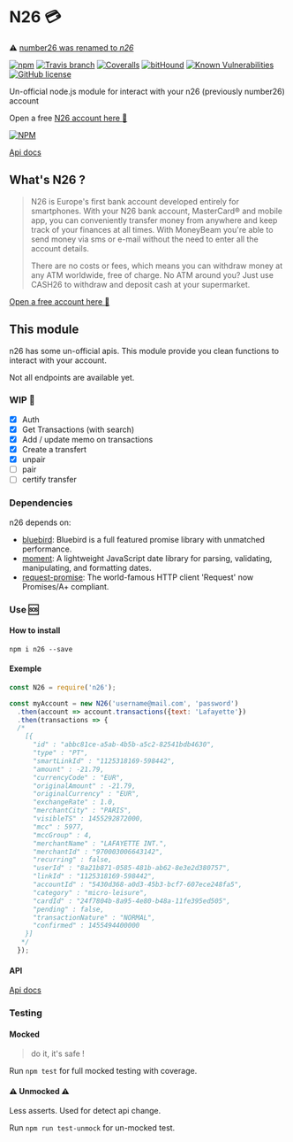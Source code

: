 # N26 :credit_card:

:warning: [number26 was renamed to *n26*](https://n26.com/number26-is-n26/)

[![npm](https://img.shields.io/npm/v/n26.svg?maxAge=2592000?style=plastic)](https://www.npmjs.com/package/n26) [![Travis branch](https://img.shields.io/travis/PierrickP/n26/master.svg?maxAge=2592000)](https://travis-ci.org/PierrickP/n26) [![Coveralls](https://img.shields.io/coveralls/jekyll/jekyll.svg?maxAge=2592000)](https://coveralls.io/github/PierrickP/n26) [![bitHound](https://img.shields.io/bithound/dependencies/github/PierrickP/n26.svg?maxAge=2592000)](https://www.bithound.io/github/PierrickP/n26) [![Known Vulnerabilities](https://snyk.io/test/npm/name/badge.svg)](https://snyk.io/test/npm/name) [![GitHub license](https://img.shields.io/badge/license-MIT-blue.svg)](https://raw.githubusercontent.com/PierrickP/n26/develop/LICENSE.md)

Un-official node.js module for interact with your n26 (previously number26) account

Open a free [N26 account here :gift:](https://my.number26.de/?uc=MZMEF)

[![NPM](https://nodei.co/npm/n26.png)](https://nodei.co/npm/n26/)

[Api docs](http://pierrickpaul.fr/n26/)

## What's N26 ?

> N26 is Europe's first bank account developed entirely for smartphones. With your N26 bank account, MasterCard® and mobile app, you can conveniently transfer money from anywhere and keep track of your finances at all times. With MoneyBeam you're able to send money via sms or e-mail without the need to enter all the account details.
>
> There are no costs or fees, which means you can withdraw money at any ATM worldwide, free of charge. No ATM around you? Just use CASH26 to withdraw and deposit cash at your supermarket.

[Open a free account here :gift:](https://my.number26.de/?uc=MZMEF)

## This module

n26 has some un-official apis.
This module provide you clean functions to interact with your account.

Not all endpoints are available yet.

### WIP :construction:

+ [x] Auth
+ [x] Get Transactions (with search)
+ [x] Add / update memo on transactions
+ [x] Create a transfert
+ [x] unpair
+ [ ] pair
+ [ ] certify transfer

### Dependencies

n26 depends on:

+ [bluebird](https://www.npmjs.com/package/bluebird): Bluebird is a full featured promise library with unmatched performance.
+ [moment](https://www.npmjs.com/package/moment): A lightweight JavaScript date library for parsing, validating, manipulating, and formatting dates.
+ [request-promise](https://www.npmjs.com/package/request-promise): The world-famous HTTP client 'Request' now Promises/A+ compliant.

### Use :sos:

#### How to install

`npm i n26 --save`

#### Exemple

```JavaScript
const N26 = require('n26');

const myAccount = new N26('username@mail.com', 'password')
  .then(account => account.transactions({text: 'Lafayette'})
  .then(transactions => {
  /*
    [{
      "id" : "abbc81ce-a5ab-4b5b-a5c2-82541bdb4630",
      "type" : "PT",
      "smartLinkId" : "1125318169-598442",
      "amount" : -21.79,
      "currencyCode" : "EUR",
      "originalAmount" : -21.79,
      "originalCurrency" : "EUR",
      "exchangeRate" : 1.0,
      "merchantCity" : "PARIS",
      "visibleTS" : 1455292872000,
      "mcc" : 5977,
      "mccGroup" : 4,
      "merchantName" : "LAFAYETTE INT.",
      "merchantId" : "970003006643142",
      "recurring" : false,
      "userId" : "8a21b871-0585-481b-ab62-8e3e2d380757",
      "linkId" : "1125318169-598442",
      "accountId" : "5430d368-a0d3-45b3-bcf7-607ece248fa5",
      "category" : "micro-leisure",
      "cardId" : "24f7804b-8a95-4e80-b48a-11fe395ed505",
      "pending" : false,
      "transactionNature" : "NORMAL",
      "confirmed" : 1455494400000
    }]
   */
  });
```

#### API

[Api docs](http://pierrickpaul.fr/n26/)

### Testing

#### Mocked

> do it, it's safe !

Run `npm test` for full mocked testing with coverage.

#### :warning: Unmocked :warning:

Less asserts. Used for detect api change.

Run `npm run test-unmock` for un-mocked test.
